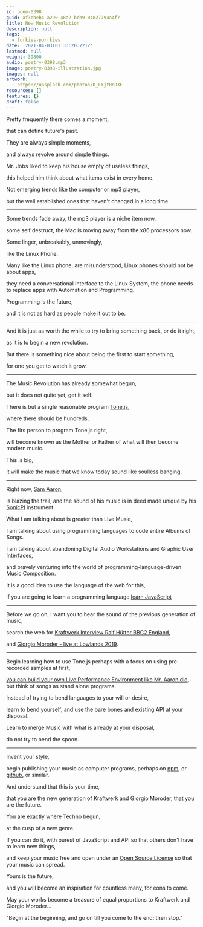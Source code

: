 ```yaml
---
id: poem-0398
guid: af3ebeb4-a290-48a2-bcb9-04827794a4f7
title: New Music Revolution
description: null
tags:
  - furkies-purrkies
date: '2021-04-03T01:33:20.721Z'
lastmod: null
weight: 39800
audio: poetry-0398.mp3
image: poetry-0398-illustration.jpg
images: null
artwork:
  - https://unsplash.com/photos/D_LYjtHnDXE
resources: []
features: {}
draft: false
---
```


Pretty frequently there comes a moment,

that can define future's past.

They are always simple moments,

and always revolve around simple things.

Mr. Jobs liked to keep his house empty of useless things,

this helped him think about what items exist in every home.

Not emerging trends like the computer or mp3 player,

but the well established ones that haven't changed in a long time.

---

Some trends fade away, the mp3 player is a niche item now,

some self destruct, the Mac is moving away from the x86 processors now.

Some linger, unbreakably, unmovingly,

like the Linux Phone.

Many like the Linux phone, are misunderstood, Linux phones should not be about apps,

they need a conversational interface to the Linux System, the phone needs to replace apps with Automation and Programming.

Programming is the future,

and it is not as hard as people make it out to be.

---

And it is just as worth the while to try to bring something back, or do it right,

as it is to begin a new revolution.

But there is something nice about being the first to start something,

for one you get to watch it grow.

---

The Music Revolution has already somewhat begun,

but it does not quite yet, get it self.

There is but a single reasonable program [Tone.js](https://www.youtube.com/watch?v=8u1aQdG5Nrk),

where there should be hundreds.

The firs person to program Tone.js right,

will become known as the Mother or Father of what will then become modern music.

This is big,

it will make the music that we know today sound like soulless banging.

---

Right now, [Sam Aaron](https://www.youtube.com/watch?v=G1m0aX9Lpts),

is blazing the trail, and the sound of his music is in deed made unique by his [SonicPI](https://www.youtube.com/watch?v=TK1mBqKvIyU) instrument.

What I am talking about is greater than Live Music,

I am talking about using programming languages to code entire Albums of Songs.

I am talking about abandoning Digital Audio Workstations and Graphic User Interfaces,

and bravely venturing into the world of programming-language-driven Music Composition.

It is a good idea to use the language of the web for this,

if you are going to learn a programming language [learn JavaScript](https://www.youtube.com/results?search_query=Learn+JavaScript)

---

Before we go on, I want you to hear the sound of the previous generation of music,

search the web for [Kraftwerk Interview Ralf Hütter BBC2 England](https://www.youtube.com/watch?v=2Js-dxl1BKc),

and [Giorgio Moroder - live at Lowlands 2019](https://www.youtube.com/watch?v=BDgelEJwZoo).

---

Begin learning how to use Tone.js perhaps with a focus on using pre-recorded samples at first,

[you can build your own Live Performance Environment like Mr. Aaron did](https://www.youtube.com/watch?v=xBQef0fs-_Q), but think of songs as stand alone programs.

Instead of trying to bend languages to your will or desire,

learn to bend yourself, and use the bare bones and existing API at your disposal.

Learn to merge Music with what is already at your disposal,

do not try to bend the spoon.

---

Invent your style,

begin publishing your music as computer programs, perhaps on [npm](https://www.npmjs.com/), or [github](https://github.com/), or similar.

And understand that this is your time,

that you are the new generation of Kraftwerk and Giorgio Moroder, that you are the future.

You are exactly where Techno begun,

at the cusp of a new genre.

If you can do it, with purest of JavaScript and API so that others don't have to learn new things,

and keep your music free and open under an [Open Source License](https://choosealicense.com/) so that your music can spread.

Yours is the future,

and you will become an inspiration for countless many, for eons to come.

May your works become a treasure of equal proportions to Kraftwerk and Giorgio Moroder...

"Begin at the beginning, and go on till you come to the end: then stop."
